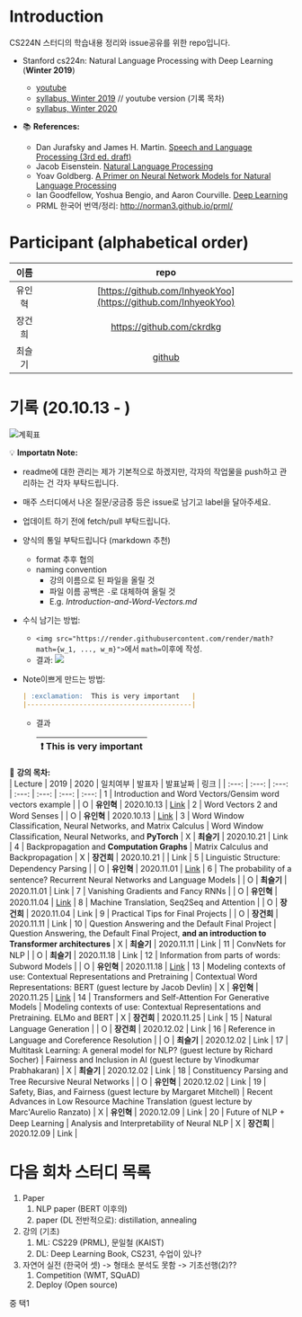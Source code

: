 # Introduction

CS224N 스터디의 학습내용 정리와 issue공유를 위한 repo입니다. 

- Stanford cs224n: Natural Language Processing with Deep Learning (**Winter 2019**)
  * [youtube](https://youtu.be/8rXD5-xhemo)
  * [syllabus, Winter 2019](https://web.stanford.edu/class/archive/cs/cs224n/cs224n.1194/) // youtube version (기록 목차)
  * [syllabus, Winter 2020](http://web.stanford.edu/class/cs224n/)

- 📚 **References:**
  - Dan Jurafsky and James H. Martin. [Speech and Language Processing (3rd ed. draft)](https://web.stanford.edu/~jurafsky/slp3/)
  - Jacob Eisenstein. [Natural Language Processing](/src/eisenstein-nlp-notes.pdf)
  - Yoav Goldberg. [A Primer on Neural Network Models for Natural Language Processing](/src/A-Primer-on-Neural-Network-Models-for-Natural-Language-Processing.pdf)
  - Ian Goodfellow, Yoshua Bengio, and Aaron Courville. [Deep Learning](http://www.deeplearningbook.org/)
  - PRML 한국어 번역/정리: http://norman3.github.io/prml/


# Participant (alphabetical order)

| 이름 | repo |
| :---: | :---: |
|유인혁|[https://github.com/InhyeokYoo](https://github.com/InhyeokYoo) |
|장건희|https://github.com/ckrdkg |
|최슬기|[github](https://github.com/abooundev)  |


# 기록 (20.10.13 - )

![계획표](https://user-images.githubusercontent.com/47516855/97106526-8b0b9700-1705-11eb-8503-916730dcc116.png)


💡 **Importatn Note:**
- readme에 대한 관리는 제가 기본적으로 하겠지만, 각자의 작업물을 push하고 관리하는 건 각자 부탁드립니다.
- 매주 스터디에서 나온 질문/궁금증 등은 issue로 남기고 label을 달아주세요.
- 업데이트 하기 전에 fetch/pull 부탁드립니다.
- 양식의 통일 부탁드립니다 (markdown 추천)
  - format 추후 협의
  - naming convention
    - 강의 이름으로 된 파일을 올릴 것
    - 파일 이름 공백은 `-`로 대체하여 올릴 것
    - E.g. *Introduction-and-Word-Vectors.md*
- 수식 남기는 방법:
  - `<img src="https://render.githubusercontent.com/render/math?math={w_1, ..., w_m}">`에서 `math=`이후에 작성.
  - 결과: <img src="https://render.githubusercontent.com/render/math?math={w_1, ..., w_m}">
- Note이쁘게 만드는 방법:

  ```markdown
  | :exclamation:  This is very important   |
  |-----------------------------------------|
  ```
  - 결과

    | :exclamation:  This is very important   |
    |-----------------------------------------|

📑 **강의 목차:**  
| Lecture | 2019 | 2020 | 일치여부 | 발표자 | 발표날짜 | 링크 |
| :---: | :---: | :---: | :---: | :---: | :---: | :---: |
1 |  Introduction and Word Vectors/Gensim word vectors example |  | O | **유인혁** | 2020.10.13 | [Link](/week1) |
2 | Word Vectors 2 and Word Senses |  | O | **유인혁** | 2020.10.13 | [Link](/week1) |
3 | Word Window Classification, Neural Networks, and Matrix Calculus  | Word Window Classification, Neural Networks, and **PyTorch** | X |  **최슬기** | 2020.10.21 | Link |
4 | Backpropagation and **Computation Graphs** | Matrix Calculus and Backpropagation | X |  **장건희** | 2020.10.21 | | Link |
5 | Linguistic Structure: Dependency Parsing  |  | O | **유인혁** | 2020.11.01 | [Link](/week3/Linguistic-Structure-Dependency-Parsing.md) |
6 | The probability of a sentence? Recurrent Neural Networks and Language Models | | O | **최슬기**  | 2020.11.01 |  Link |
7 | Vanishing Gradients and Fancy RNNs | | O | **유인혁**  | 2020.11.04 |  [Link](/week4/Slide7.pdf) |
8 | Machine Translation, Seq2Seq and Attention | | O | **장건희**  | 2020.11.04 |  Link |
9 | Practical Tips for Final Projects | | O | **장건희**  | 2020.11.11 |  Link |
10 | Question Answering and the Default Final Project | Question Answering, the Default Final Project, **and an introduction to Transformer architectures** | X | **최슬기**  | 2020.11.11 |  Link |
11 | ConvNets for NLP |  | O | **최슬기**  | 2020.11.18 |  Link |
12 | Information from parts of words: Subword Models | | O | **유인혁**  | 2020.11.18 |  [Link](/week6/Information-from-parts-of-words-Subword-Models.md) |
13 | Modeling contexts of use: Contextual Representations and Pretraining | Contextual Word Representations: BERT (guest lecture by Jacob Devlin) | X | **유인혁**  | 2020.11.25 |  [Link](/week7/Modeling-contexts-of-use-Contextual-Representations-and-Pretraining.md) |
14 | Transformers and Self-Attention For Generative Models | Modeling contexts of use: Contextual Representations and Pretraining. ELMo and BERT | X | **장건희**  | 2020.11.25 |  Link |
15 | Natural Language Generation | | O | **장건희**  | 2020.12.02 |  Link |
16 | Reference in Language and Coreference Resolution | | O | **최슬기**  | 2020.12.02 |  Link |
17 | Multitask Learning: A general model for NLP? (guest lecture by Richard Socher) | Fairness and Inclusion in AI (guest lecture by Vinodkumar Prabhakaran) | X | **최슬기**  | 2020.12.02 |  Link |
18 | Constituency Parsing and Tree Recursive Neural Networks  | | O | **유인혁**  | 2020.12.02 |  Link |
19 | Safety, Bias, and Fairness (guest lecture by Margaret Mitchell) | Recent Advances in Low Resource Machine Translation (guest lecture by Marc'Aurelio Ranzato) | X | **유인혁**  | 2020.12.09 |  Link |
20 | Future of NLP + Deep Learning   | Analysis and Interpretability of Neural NLP | X | **장건희**  | 2020.12.09 |  Link |

# 다음 회차 스터디 목록

1. Paper
   1. NLP paper (BERT 이후의)
   2. paper (DL 전반적으로): distillation, annealing
2. 강의 (기초)
   1. ML: CS229 (PRML), 문일철 (KAIST)
   2. DL: Deep Learning Book, CS231, 수업이 있나? 
3. 자연어 실전 (한국어 셋) -> 형태소 분석도 못함 -> 기초선행(2)??
   1. Competition (WMT, SQuAD)
   2. Deploy (Open source)

중 택1

